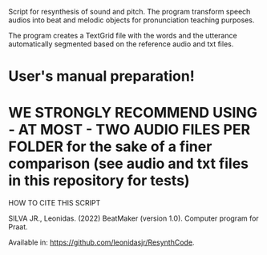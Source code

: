 Script for resynthesis of sound and pitch. The program transform speech audios into beat 
and melodic objects for pronunciation teaching purposes.

The program creates a TextGrid file with the words and the utterance automatically segmented based on the reference audio and txt files.

# User's manual preparation!

# WE STRONGLY RECOMMEND USING - AT MOST - TWO AUDIO FILES PER FOLDER for the sake of a finer comparison (see audio and txt files in this repository for tests)

HOW TO CITE THIS SCRIPT

SILVA JR., Leonidas. (2022) BeatMaker (version 1.0). Computer program for Praat.

Available in: <https://github.com/leonidasjr/ResynthCode>.
